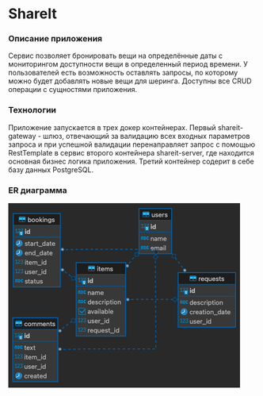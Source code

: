 # ShareIt

### Описание приложения

Сервис позволяет бронировать вещи на определённые даты c мониторингом доступности вещи в определенный период времени.
У пользователей есть возможность оставлять запросы, по которому можно будет добавлять новые вещи для шеринга.
Доступны все CRUD операции с сущностями приложения.

### Технологии
Приложение запускается в трех докер контейнерах. Первый shareit-gateway - шлюз, отвечающий за валидацию всех
входных параметров запроса и при успешной валидации перенаправляет запрос с помощью RestTemplate в сервис второго контейнера shareit-server, 
где находится основная бизнес логика приложения. Третий контейнер содерит в себе базу данных PostgreSQL.

### ER диаграмма

![image](server/src/main/resources/ER-diagram.png)


